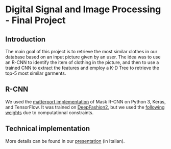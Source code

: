 # Digital Signal and Image Processing - Final Project

## Introduction
The main goal of this project is to retrieve the most similar clothes in our database based on an input picture given by an user. The idea was to use an R-CNN to identify the item of clothing in the picture, and then to use a trained CNN to extract the features and employ a K-D Tree to retrieve the top-5 most similar garments.

## R-CNN
We used the [matterport implementation](https://github.com/matterport/Mask_RCNN "Mask R-CNN") of Mask R-CNN on Python 3, Keras, and TensorFlow. It was trained on [DeepFashion2](https://github.com/switchablenorms/DeepFashion2 "DeepFashion2"), but we used the [following weights](https://drive.google.com/file/d/15ol8TU9pZHemhbpbW3MJxYa-1gheMDN3/view?usp=sharing "Weights") due to computational constraints.

## Technical implementation
More details can be found in our [presentation](https://github.com/matterport/Mask_RCNN "Presentation") (in Italian).
